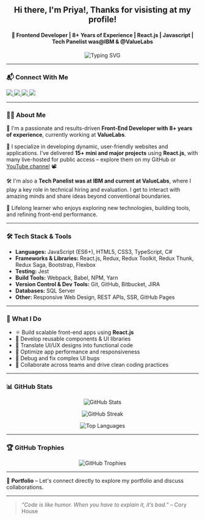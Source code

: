 <h2 align="center">Hi there, I'm Priya!, Thanks for visisting at my profile!</h2>
<h4 align="center">🚀 Frontend Developer | 8+ Years of Experience | React.js | Javascript  | Tech Panelist was@IBM & @ValueLabs </h4>

<p align="center">
  <img src="https://readme-typing-svg.demolab.com?font=Fira+Code&size=22&pause=1000&center=true&vCenter=true&width=700&lines=Frontend+Developer+with+8%2B+Years+of+Experience;Crafting+Scalable+and+Modern+Web+Apps;Expert+in+React.js%2C+Redux%2C+JavaScript;Reusable+UI+Components+%7C+Hooks+%7C+SPA;Tech+Panelist+%40+IBM+%26+ValueLabs;Lifelong+Learner+%F0%9F%93%9A+and+Tech+Evangelist" alt="Typing SVG" />
</p>

---
### 📬 Connect With Me

<p align="left">
  <a href="https://www.linkedin.com/in/priya-bagde/" target="_blank">
    <img src="https://img.shields.io/badge/LinkedIn-0077B5?style=for-the-badge&logo=linkedin&logoColor=white" />
  </a>
  <a href="https://github.com/priya42bagde" target="_blank">
    <img src="https://img.shields.io/badge/GitHub-000000?style=for-the-badge&logo=github&logoColor=white" />
  </a>
  <a href="https://youtube.com/channel/UCK1_Op30_pZ1zBs9l3HNyBw" target="_blank">
    <img src="https://img.shields.io/badge/YouTube-FF0000?style=for-the-badge&logo=youtube&logoColor=white" />
  </a>
  <a href="https://leetcode.com/priya42bagde/" target="_blank">
    <img src="https://img.shields.io/badge/Leetcode-FFA116?style=for-the-badge&logo=leetcode&logoColor=black" />
  </a>
</p>

---
### 👩‍💻 About Me

🌟 I'm a passionate and results-driven **Front-End Developer with 8+ years of experience**, currently working at **ValueLabs**.

💼 I specialize in developing dynamic, user-friendly websites and applications. I’ve delivered **15+ mini and major projects** using **React.js**, with many live-hosted for public access – explore them on my GitHub or [YouTube channel](https://youtube.com/channel/UCK1_Op30_pZ1zBs9l3HNyBw) 📽

🛠 I'm also a **Tech Panelist was at IBM and current at ValueLabs**, where I play a key role in technical hiring and evaluation. I get to interact with amazing minds and share ideas beyond conventional boundaries.

🧠 Lifelong learner who enjoys exploring new technologies, building tools, and refining front-end performance.

---

### 🛠️ Tech Stack & Tools

- **Languages:** JavaScript (ES6+), HTML5, CSS3, TypeScript, C#
- **Frameworks & Libraries:** React.js, Redux, Redux Toolkit, Redux Thunk, Redux Saga, Bootstrap, Flexbox
- **Testing:** Jest
- **Build Tools:** Webpack, Babel, NPM, Yarn
- **Version Control & Dev Tools:** Git, GitHub, Bitbucket, JIRA
- **Databases:** SQL Server
- **Other:** Responsive Web Design, REST APIs, SSR, GitHub Pages

---

### 💼 What I Do

- ⚛️ Build scalable front-end apps using **React.js**
- 🧱 Develop reusable components & UI libraries
- 🧩 Translate UI/UX designs into functional code
- 🚀 Optimize app performance and responsiveness
- 🐞 Debug and fix complex UI bugs
- 🔄 Collaborate across teams and drive clean coding practices

---

### 📊 GitHub Stats

<p align="center">
  <img src="https://github-readme-stats.vercel.app/api?username=priya42bagde&show_icons=true&theme=chartreuse-dark&count_private=true" alt="GitHub Stats" />
</p>

<p align="center">
  <img src="https://github-readme-streak-stats.herokuapp.com/?user=priya42bagde&theme=chartreuse-dark" alt="GitHub Streak" />
</p>

<p align="center">
  <img src="https://github-readme-stats.vercel.app/api/top-langs/?username=priya42bagde&layout=compact&theme=chartreuse-dark" alt="Top Languages" />
</p>

---

### 🏆 GitHub Trophies

<p align="center">
  <img src="https://github-profile-trophy.vercel.app/?username=priya42bagde&theme=onedark&margin-h=15&margin-w=5&no-bg=true" alt="GitHub Trophies" />
</p>

---


📂 **Portfolio** – Let's connect directly to explore my portfolio and discuss collaborations.

---

> _“Code is like humor. When you have to explain it, it’s bad.”_ – Cory House
